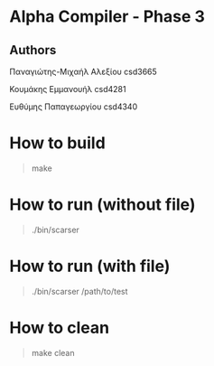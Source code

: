 # Alpha Compiler - Phase 3

## Authors  

Παναγιώτης-Μιχαήλ Αλεξίου csd3665  

Κουμάκης Εμμανουήλ csd4281  

Ευθύμης Παπαγεωργίου csd4340

# How to build
> make

# How to run (without file)
> ./bin/scarser

# How to run (with file)
> ./bin/scarser /path/to/test

# How to clean
> make clean
